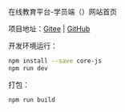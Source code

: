 在线教育平台-学员端（）网站首页

项目地址：[Gitee](https://gitee.com/snwjas/online-edu) | [GitHub](https://github.com/snwjas/OnlineEdu)



开发环境运行：

```sh
npm install --save core-js
npm run dev
```



打包：

```shell
npm run build
```

